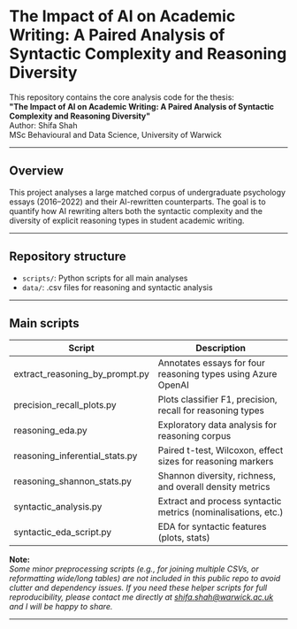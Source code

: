 # The Impact of AI on Academic Writing: A Paired Analysis of Syntactic Complexity and Reasoning Diversity

This repository contains the core analysis code for the thesis:  
**"The Impact of AI on Academic Writing: A Paired Analysis of Syntactic Complexity and Reasoning Diversity"**  
Author: Shifa Shah  
MSc Behavioural and Data Science, University of Warwick

---

## Overview

This project analyses a large matched corpus of undergraduate psychology essays (2016–2022) and their AI-rewritten counterparts. The goal is to quantify how AI rewriting alters both the syntactic complexity and the diversity of explicit reasoning types in student academic writing.

---

## Repository structure

- `scripts/`: Python scripts for all main analyses
- `data/`: .csv files for reasoning and syntactic analysis
---

## Main scripts

| Script                           | Description                                                  |
|-----------------------------------|--------------------------------------------------------------|
| extract_reasoning_by_prompt.py    | Annotates essays for four reasoning types using Azure OpenAI  |
| precision_recall_plots.py         | Plots classifier F1, precision, recall for reasoning types    |
| reasoning_eda.py                  | Exploratory data analysis for reasoning corpus                |
| reasoning_inferential_stats.py    | Paired t-test, Wilcoxon, effect sizes for reasoning markers   |
| reasoning_shannon_stats.py        | Shannon diversity, richness, and overall density metrics      |
| syntactic_analysis.py             | Extract and process syntactic metrics (nominalisations, etc.) |
| syntactic_eda_script.py           | EDA for syntactic features (plots, stats)                     |

**Note:**  
*Some minor preprocessing scripts (e.g., for joining multiple CSVs, or reformatting wide/long tables) are not included in this public repo to avoid clutter and dependency issues. If you need these helper scripts for full reproducibility, please contact me directly at shifa.shah@warwick.ac.uk and I will be happy to share.*

---
